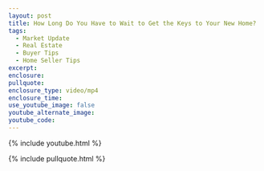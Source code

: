 ```yaml
---
layout: post
title: How Long Do You Have to Wait to Get the Keys to Your New Home?
tags:
  - Market Update
  - Real Estate
  - Buyer Tips
  - Home Seller Tips
excerpt:
enclosure:
pullquote:
enclosure_type: video/mp4
enclosure_time:
use_youtube_image: false
youtube_alternate_image:
youtube_code:
---
```

{% include youtube.html %}

{% include pullquote.html %}
